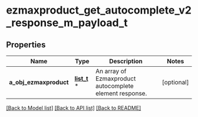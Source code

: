 # ezmaxproduct_get_autocomplete_v2_response_m_payload_t

## Properties
Name | Type | Description | Notes
------------ | ------------- | ------------- | -------------
**a_obj_ezmaxproduct** | [**list_t**](ezmaxproduct_autocomplete_element_response.md) \* | An array of Ezmaxproduct autocomplete element response. | [optional] 

[[Back to Model list]](../README.md#documentation-for-models) [[Back to API list]](../README.md#documentation-for-api-endpoints) [[Back to README]](../README.md)


